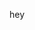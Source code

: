 hey
<!---
FuneralPyreGames/FuneralPyreGames is a ✨ special ✨ repository because its `README.md` (this file) appears on your GitHub profile.
You can click the Preview link to take a look at your changes.
--->
